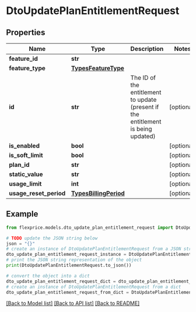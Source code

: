 # DtoUpdatePlanEntitlementRequest


## Properties

Name | Type | Description | Notes
------------ | ------------- | ------------- | -------------
**feature_id** | **str** |  | 
**feature_type** | [**TypesFeatureType**](TypesFeatureType.md) |  | 
**id** | **str** | The ID of the entitlement to update (present if the entitlement is being updated) | [optional] 
**is_enabled** | **bool** |  | [optional] 
**is_soft_limit** | **bool** |  | [optional] 
**plan_id** | **str** |  | [optional] 
**static_value** | **str** |  | [optional] 
**usage_limit** | **int** |  | [optional] 
**usage_reset_period** | [**TypesBillingPeriod**](TypesBillingPeriod.md) |  | [optional] 

## Example

```python
from flexprice.models.dto_update_plan_entitlement_request import DtoUpdatePlanEntitlementRequest

# TODO update the JSON string below
json = "{}"
# create an instance of DtoUpdatePlanEntitlementRequest from a JSON string
dto_update_plan_entitlement_request_instance = DtoUpdatePlanEntitlementRequest.from_json(json)
# print the JSON string representation of the object
print(DtoUpdatePlanEntitlementRequest.to_json())

# convert the object into a dict
dto_update_plan_entitlement_request_dict = dto_update_plan_entitlement_request_instance.to_dict()
# create an instance of DtoUpdatePlanEntitlementRequest from a dict
dto_update_plan_entitlement_request_from_dict = DtoUpdatePlanEntitlementRequest.from_dict(dto_update_plan_entitlement_request_dict)
```
[[Back to Model list]](../README.md#documentation-for-models) [[Back to API list]](../README.md#documentation-for-api-endpoints) [[Back to README]](../README.md)


